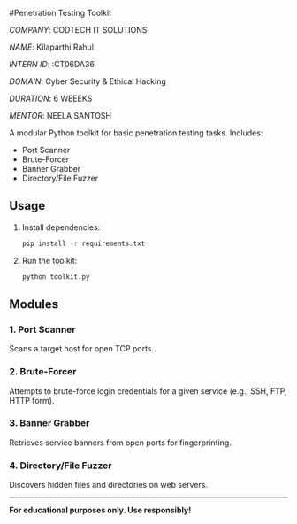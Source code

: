 

#Penetration Testing Toolkit

*COMPANY*: CODTECH IT SOLUTIONS 

*NAME*: Kilaparthi Rahul

*INTERN ID*: :CT06DA36

*DOMAIN*:  Cyber Security & Ethical Hacking

*DURATION*: 6 WEEEKS 

*MENTOR*: NEELA SANTOSH

A modular Python toolkit for basic penetration testing tasks. Includes:
- Port Scanner
- Brute-Forcer
- Banner Grabber
- Directory/File Fuzzer

## Usage

1. Install dependencies:
   ```bash
   pip install -r requirements.txt
   ```
2. Run the toolkit:
   ```bash
   python toolkit.py
   ```

## Modules

### 1. Port Scanner
Scans a target host for open TCP ports.

### 2. Brute-Forcer
Attempts to brute-force login credentials for a given service (e.g., SSH, FTP, HTTP form).

### 3. Banner Grabber
Retrieves service banners from open ports for fingerprinting.

### 4. Directory/File Fuzzer
Discovers hidden files and directories on web servers.

---

**For educational purposes only. Use responsibly!** 
